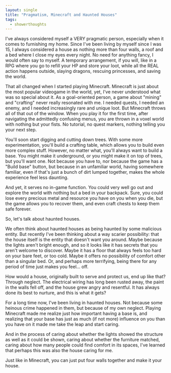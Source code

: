 ```yaml
---
layout: single
title: "Pragmatism, Minecraft and Haunted Houses"
tags:
  - showerthoughts
---
```


I've always considered myself a VERY pragmatic person, especially when it comes to furnishing my home. Since I've been living by myself since I was 15, I always considered a house as nothing more than four walls, a roof and a bed where I close my eyes every night. No need for anything fancy, I would often say to myself. A temporary arrangement, if you will, like in a RPG where you go to refill your HP and store your loot, while all the REAL action happens outside, slaying dragons, rescuing princesses, and saving the world.

That all changed when I started playing Minecraft.
Minecraft is just about the most popular videogame in the world, yet, I've never understood what was so special about it. As a goal-oriented person, a game about "mining" and "crafting" never really resonated with me. I needed quests, I needed an enemy, and I needed increasingly rare and unique loot.
But Minecraft throws all of that out of the window. When you play it for the first time, after navigating the admittedly confusing menus, you are thrown in a voxel world with nothing but your fists. No tutorial, no quest markers, nothing telling you your next step.

You'll soon start digging and cutting down trees. With some more experimentation, you'll build a crafting table, which allows you to build even more complex stuff. However, no matter what, you'll always want to build a base. You might make it underground, or you might make it on top of trees, but you'll want one. Not because you have to, nor because the game has a "Build base" button, but because in an unfamiliar world, having somewhere familiar, even if that's just a bunch of dirt lumped together, makes the whole experience feel less daunting.

And yet, it serves no in-game function. You could very well go out and explore the world with nothing but a bed in your backpack. Sure, you could lose every precious metal and resource you have on you when you die, but the game allows you to recover them, and even craft chests to keep them safe forever. 

So, let's talk about haunted houses.

We often think about haunted houses as being haunted by some malicious entity. But recently I've been thinking about a way scarier possibility: that the house itself is the entity that doesn't want you around. Maybe because the lights aren't bright enough, and so it looks like it has secrets that you aren't welcome to discover. Maybe it has a floor that always feels too hard on your bare feet, or too cold. Maybe it offers no possibility of comfort other than a singular bed. Or, and perhaps more terrifying, being there for any period of time just makes you feel... off.

How would a house, originally built to serve and protect us, end up like that? Through neglect. The electrical wiring has long been rusted away, the paint in the walls fell off, and the house grew angry and resentful. It has always done its best to nurture, and this is what it gets?

For a long time now, I've been living in haunted houses. Not because some heinous crime happened in them, but because of my own neglect. Playing Minecraft made me realize just how important having a base is, and realizing that your base has just as much (if not more) influence on you than you have on it made me take the leap and start caring.

And in the process of caring about whether the lights showed the structure as well as it could be shown, caring about whether the furniture matched, caring about how many people could find comfort in its spaces, I've learned that perhaps this was also the house caring for me.

Just like in Minecraft, you can just put four walls together and make it your house.
